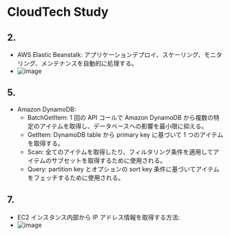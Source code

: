 # CloudTech Study

## 2.

- AWS Elastic Beanstalk: アプリケーションデプロイ、スケーリング、モニタリング、メンテナンスを自動的に処理する。
- ![image](https://github.com/yoshikikasama/network-and-server/assets/61643054/59c0f008-9d5e-4631-b20d-a867ffc45608)

## 5.

- Amazon DynamoDB:
  - BatchGetItem: 1 回の API コールで Amazon DynamoDB から複数の特定のアイテムを取得し、データベースへの影響を最小限に抑える。
  - GetItem: DynamoDB table から primary key に基づいて 1 つのアイテムを取得する。
  - Scan: 全てのアイテムを取得したり、フィルタリング条件を適用してアイテムのサブセットを取得するために使用される。
  - Query: partition key とオプションの sort key 条件に基づいてアイテムをフェッチするために使用される。

## 7.

- EC2 インスタンス内部から IP アドレス情報を取得する方法:
- ![image](https://github.com/yoshikikasama/network-and-server/assets/61643054/502b7aeb-2b7a-46f4-8d14-0e240e3bf41f)
